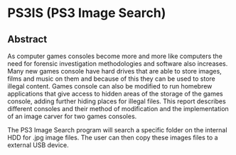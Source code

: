 PS3IS (PS3 Image Search)
======

Abstract
-------
As computer games consoles become more and more like computers the need for
forensic investigation methodologies and software also increases. Many new games
console have hard drives that are able to store images, films and music on them and
because of this they can be used to store illegal content. Games console can also be
modified to run homebrew applications that give access to hidden areas of the storage of
the games console, adding further hiding places for illegal files. This report describes
different consoles and their method of modification and the implementation of an image
carver for two games consoles.

The PS3 Image Search program will search a specific folder on the internal HDD for .jpg image files. 
The user can then copy these images files to a external USB device.